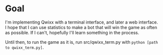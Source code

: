 # Goal
I'm implementing Qwixx with a terminal interface, and later a web interface. I hope that I can use statistics to make a bot that will win the game as often as possible. If I can't, hopefully I'll learn something in the process.

Until then, to run the game as it is, run src/qwixx_term.py with `python [path to qwixx_term.py]`.

